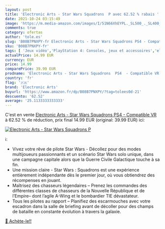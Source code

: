 ```yaml
---
layout: post
title: 'Electronic Arts - Star Wars Squadrons  P avec 62.52 % rabais '
date: 2021-10-24 03:15:49
image: 'https://m.media-amazon.com/images/I/51N66XhEYPL._SL500_._SL400_.jpg'
comments: true
category: ofertas
author: 'tole.es'
slug: 'B08B7PNXPY-fr Electronic Arts - Star Wars Squadrons PS4 - Compatible VR'
sku: 'B08B7PNXPY-fr'
tags: [ 'Jeux vidéo','PlayStation 4: Consoles, jeux et accessoires','electronic arts', ]
actualPrice: 14.99 EUR
currency: EUR
price: 14.99
comparePrice: 39.99 EUR
prodname: 'Electronic Arts - Star Wars Squadrons  PS4  - Compatible VR'
country: 'fr'
flag: '🇫🇷'
brand: 'Electronic Arts'
buyurl: 'https://www.amazon.fr/dp/B08B7PNXPY/?tag=tolees0d-21'
descuento: '62.52'
average: '25.1133333333333'
---
```


C'est en vente [Electronic Arts - Star Wars Squadrons  PS4  - Compatible VR](https://www.amazon.fr/dp/B08B7PNXPY/?tag=tolees0d-21)  à  62.52 % de réduction, prix final  14.99 EUR (original: 39.99 EUR) ici:

[![Electronic Arts - Star Wars Squadrons  P](https://m.media-amazon.com/images/I/51N66XhEYPL._SL500_._SL400_.jpg)](https://www.amazon.fr/dp/B08B7PNXPY/?tag=tolees0d-21)

ℹ️:

- Vivez votre rêve de pilote Star Wars - Décollez pour des modes multijoueurs passionnants et un scénario Star Wars solo unique, dans une campagne capitale alors que la Guerre Civile Galactique touche à sa fin.
- Une mission claire - Star Wars : Squadrons est une expérience entièrement indépendante dès le premier jour, où vous obtiendrez des récompenses en jouant.
- Maîtrisez des chasseurs légendaires – Prenez les commandes des différentes classes de chasseurs de la Nouvelle République et de l’Empire– dont l’agile A-Wing et le bombardier TIE dévastateur.
- Tous les pilotes au rapport – Planifiez des escarmouches avec votre escadron dans la salle de briefing avant de décoller pour des champs de bataille en constante évolution à travers la galaxie.

[🛒 Achète-le!!](https://www.amazon.fr/dp/B08B7PNXPY/?tag=tolees0d-21)

